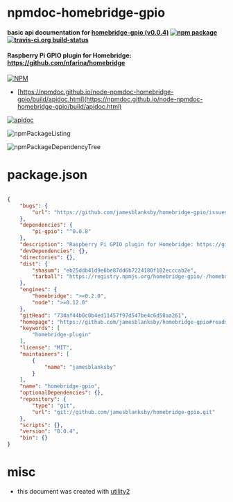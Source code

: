 # npmdoc-homebridge-gpio

#### basic api documentation for  [homebridge-gpio (v0.0.4)](https://github.com/jamesblanksby/homebridge-gpio#readme)  [![npm package](https://img.shields.io/npm/v/npmdoc-homebridge-gpio.svg?style=flat-square)](https://www.npmjs.org/package/npmdoc-homebridge-gpio) [![travis-ci.org build-status](https://api.travis-ci.org/npmdoc/node-npmdoc-homebridge-gpio.svg)](https://travis-ci.org/npmdoc/node-npmdoc-homebridge-gpio)

#### Raspberry Pi GPIO plugin for Homebridge: https://github.com/nfarina/homebridge

[![NPM](https://nodei.co/npm/homebridge-gpio.png?downloads=true&downloadRank=true&stars=true)](https://www.npmjs.com/package/homebridge-gpio)

- [https://npmdoc.github.io/node-npmdoc-homebridge-gpio/build/apidoc.html](https://npmdoc.github.io/node-npmdoc-homebridge-gpio/build/apidoc.html)

[![apidoc](https://npmdoc.github.io/node-npmdoc-homebridge-gpio/build/screenCapture.buildCi.browser.%252Ftmp%252Fbuild%252Fapidoc.html.png)](https://npmdoc.github.io/node-npmdoc-homebridge-gpio/build/apidoc.html)

![npmPackageListing](https://npmdoc.github.io/node-npmdoc-homebridge-gpio/build/screenCapture.npmPackageListing.svg)

![npmPackageDependencyTree](https://npmdoc.github.io/node-npmdoc-homebridge-gpio/build/screenCapture.npmPackageDependencyTree.svg)



# package.json

```json

{
    "bugs": {
        "url": "https://github.com/jamesblanksby/homebridge-gpio/issues"
    },
    "dependencies": {
        "pi-gpio": "^0.0.8"
    },
    "description": "Raspberry Pi GPIO plugin for Homebridge: https://github.com/nfarina/homebridge",
    "devDependencies": {},
    "directories": {},
    "dist": {
        "shasum": "eb25ddb41d9e6be87dd6b7224180f102ecccab2e",
        "tarball": "https://registry.npmjs.org/homebridge-gpio/-/homebridge-gpio-0.0.4.tgz"
    },
    "engines": {
        "homebridge": ">=0.2.0",
        "node": ">=0.12.0"
    },
    "gitHead": "734af44b0c0b4ed11457f97d547be4c6d58aa261",
    "homepage": "https://github.com/jamesblanksby/homebridge-gpio#readme",
    "keywords": [
        "homebridge-plugin"
    ],
    "license": "MIT",
    "maintainers": [
        {
            "name": "jamesblanksby"
        }
    ],
    "name": "homebridge-gpio",
    "optionalDependencies": {},
    "repository": {
        "type": "git",
        "url": "git://github.com/jamesblanksby/homebridge-gpio.git"
    },
    "scripts": {},
    "version": "0.0.4",
    "bin": {}
}
```



# misc
- this document was created with [utility2](https://github.com/kaizhu256/node-utility2)
